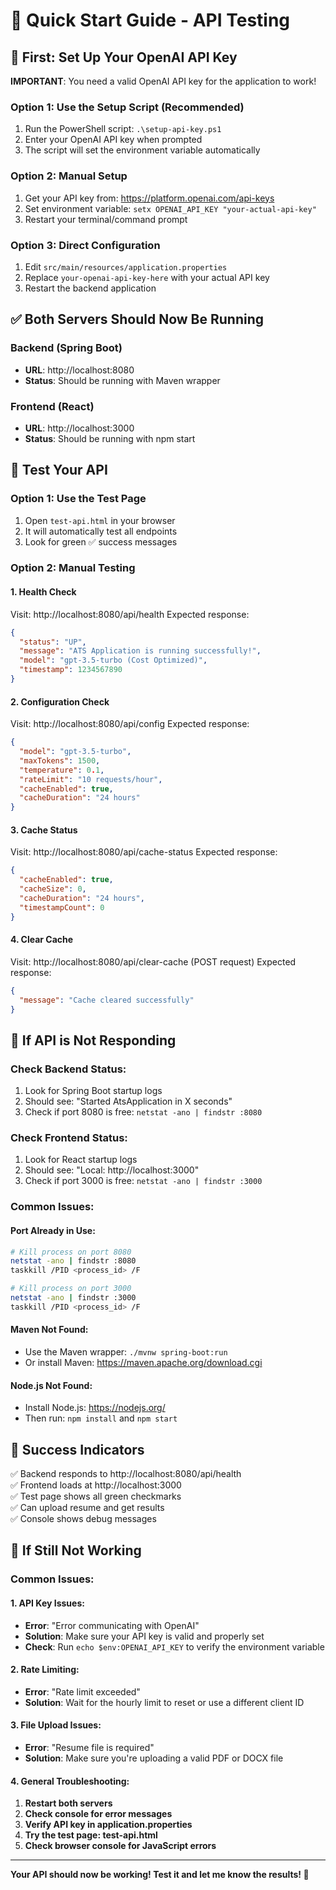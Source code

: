 # 🚀 Quick Start Guide - API Testing

## 🔑 **First: Set Up Your OpenAI API Key**

**IMPORTANT**: You need a valid OpenAI API key for the application to work!

### **Option 1: Use the Setup Script (Recommended)**
1. Run the PowerShell script: `.\setup-api-key.ps1`
2. Enter your OpenAI API key when prompted
3. The script will set the environment variable automatically

### **Option 2: Manual Setup**
1. Get your API key from: https://platform.openai.com/api-keys
2. Set environment variable: `setx OPENAI_API_KEY "your-actual-api-key"`
3. Restart your terminal/command prompt

### **Option 3: Direct Configuration**
1. Edit `src/main/resources/application.properties`
2. Replace `your-openai-api-key-here` with your actual API key
3. Restart the backend application

## ✅ **Both Servers Should Now Be Running**

### **Backend (Spring Boot)**
- **URL**: http://localhost:8080
- **Status**: Should be running with Maven wrapper

### **Frontend (React)**
- **URL**: http://localhost:3000
- **Status**: Should be running with npm start

## 🔧 **Test Your API**

### **Option 1: Use the Test Page**
1. Open `test-api.html` in your browser
2. It will automatically test all endpoints
3. Look for green ✅ success messages

### **Option 2: Manual Testing**

#### **1. Health Check**
Visit: http://localhost:8080/api/health
Expected response:
```json
{
  "status": "UP",
  "message": "ATS Application is running successfully!",
  "model": "gpt-3.5-turbo (Cost Optimized)",
  "timestamp": 1234567890
}
```

#### **2. Configuration Check**
Visit: http://localhost:8080/api/config
Expected response:
```json
{
  "model": "gpt-3.5-turbo",
  "maxTokens": 1500,
  "temperature": 0.1,
  "rateLimit": "10 requests/hour",
  "cacheEnabled": true,
  "cacheDuration": "24 hours"
}
```

#### **3. Cache Status**
Visit: http://localhost:8080/api/cache-status
Expected response:
```json
{
  "cacheEnabled": true,
  "cacheSize": 0,
  "cacheDuration": "24 hours",
  "timestampCount": 0
}
```

#### **4. Clear Cache**
Visit: http://localhost:8080/api/clear-cache (POST request)
Expected response:
```json
{
  "message": "Cache cleared successfully"
}
```

## 🎯 **If API is Not Responding**

### **Check Backend Status:**
1. Look for Spring Boot startup logs
2. Should see: "Started AtsApplication in X seconds"
3. Check if port 8080 is free: `netstat -ano | findstr :8080`

### **Check Frontend Status:**
1. Look for React startup logs
2. Should see: "Local: http://localhost:3000"
3. Check if port 3000 is free: `netstat -ano | findstr :3000`

### **Common Issues:**

#### **Port Already in Use:**
```bash
# Kill process on port 8080
netstat -ano | findstr :8080
taskkill /PID <process_id> /F

# Kill process on port 3000
netstat -ano | findstr :3000
taskkill /PID <process_id> /F
```

#### **Maven Not Found:**
- Use the Maven wrapper: `./mvnw spring-boot:run`
- Or install Maven: https://maven.apache.org/download.cgi

#### **Node.js Not Found:**
- Install Node.js: https://nodejs.org/
- Then run: `npm install` and `npm start`

## 🎉 **Success Indicators**

✅ Backend responds to http://localhost:8080/api/health  
✅ Frontend loads at http://localhost:3000  
✅ Test page shows all green checkmarks  
✅ Can upload resume and get results  
✅ Console shows debug messages  

## 🚨 **If Still Not Working**

### **Common Issues:**

#### **1. API Key Issues:**
- **Error**: "Error communicating with OpenAI"
- **Solution**: Make sure your API key is valid and properly set
- **Check**: Run `echo $env:OPENAI_API_KEY` to verify the environment variable

#### **2. Rate Limiting:**
- **Error**: "Rate limit exceeded"
- **Solution**: Wait for the hourly limit to reset or use a different client ID

#### **3. File Upload Issues:**
- **Error**: "Resume file is required"
- **Solution**: Make sure you're uploading a valid PDF or DOCX file

#### **4. General Troubleshooting:**
1. **Restart both servers**
2. **Check console for error messages**
3. **Verify API key in application.properties**
4. **Try the test page: test-api.html**
5. **Check browser console for JavaScript errors**

---

**Your API should now be working! Test it and let me know the results! 🎯** 